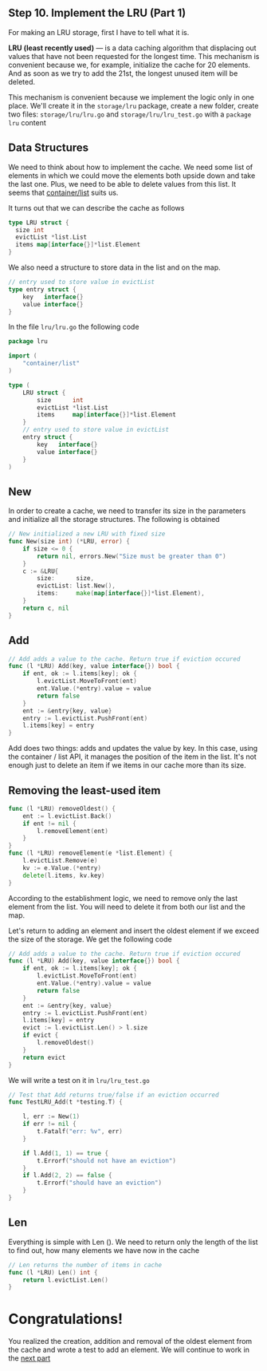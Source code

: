 ## Step 10. Implement the LRU (Part 1)
For making an LRU storage, first I have to tell what it is.

**LRU (least recently used)** — is a data caching algorithm that displacing out values ​​that have not been requested for the longest time. This mechanism is convenient because we, for example, initialize the cache for 20 elements. And as soon as we try to add the 21st, the longest unused item will be deleted.


This mechanism is convenient because we implement the logic only in one place. We'll create it in the `storage/lru` package, create a new folder, create two files: `storage/lru/lru.go` and `storage/lru/lru_test.go` with a `package lru` content


## Data Structures
We need to think about how to implement the cache. We need some list of elements in which we could move the elements both upside down and take the last one. Plus, we need to be able to delete values ​​from this list. It seems that [container/list](https://golang.org/pkg/container/list/) suits us.

It turns out that we can describe the cache as follows

```Go
type LRU struct {
  size int
  evictList *list.List
  items map[interface{}]*list.Element
}
```
We also need a structure to store data in the list and on the map.
```Go
// entry used to store value in evictList
type entry struct {
	key   interface{}
	value interface{}
}
```

In the file `lru/lru.go` the following code
```Go
package lru

import (
	"container/list"
)

type (
	LRU struct {
		size      int
		evictList *list.List
		items     map[interface{}]*list.Element
	}
	// entry used to store value in evictList
	entry struct {
		key   interface{}
		value interface{}
	}
)

```

## New
In order to create a cache, we need to transfer its size in the parameters and initialize all the storage structures. The following is obtained
```Go
// New initialized a new LRU with fixed size
func New(size int) (*LRU, error) {
	if size <= 0 {
		return nil, errors.New("Size must be greater than 0")
	}
	c := &LRU{
		size:      size,
		evictList: list.New(),
		items:     make(map[interface{}]*list.Element),
	}
	return c, nil
}
```

## Add

```Go
// Add adds a value to the cache. Return true if eviction occured
func (l *LRU) Add(key, value interface{}) bool {
	if ent, ok := l.items[key]; ok {
		l.evictList.MoveToFront(ent)
		ent.Value.(*entry).value = value
		return false
	}
	ent := &entry{key, value}
	entry := l.evictList.PushFront(ent)
	l.items[key] = entry
}

```
Add does two things: adds and updates the value by key. In this case, using the container / list API, it manages the position of the item in the list. It's not enough just to delete an item if we items in our cache more than its size.

## Removing the least-used item
```Go
func (l *LRU) removeOldest() {
	ent := l.evictList.Back()
	if ent != nil {
		l.removeElement(ent)
	}
}
func (l *LRU) removeElement(e *list.Element) {
	l.evictList.Remove(e)
	kv := e.Value.(*entry)
	delete(l.items, kv.key)
}
```
According to the establishment logic, we need to remove only the last element from the list. You will need to delete it from both our list and the map.

Let's return to adding an element and insert the oldest element if we exceed the size of the storage. We get the following code

```Go
// Add adds a value to the cache. Return true if eviction occured
func (l *LRU) Add(key, value interface{}) bool {
	if ent, ok := l.items[key]; ok {
		l.evictList.MoveToFront(ent)
		ent.Value.(*entry).value = value
		return false
	}
	ent := &entry{key, value}
	entry := l.evictList.PushFront(ent)
	l.items[key] = entry
	evict := l.evictList.Len() > l.size
	if evict {
		l.removeOldest()
	}
	return evict
}
```
We will write a test on it in `lru/lru_test.go`
```Go
// Test that Add returns true/false if an eviction occurred
func TestLRU_Add(t *testing.T) {

	l, err := New(1)
	if err != nil {
		t.Fatalf("err: %v", err)
	}

	if l.Add(1, 1) == true {
		t.Errorf("should not have an eviction")
	}
	if l.Add(2, 2) == false {
		t.Errorf("should have an eviction")
	}
}

```
## Len
Everything is simple with Len (). We need to return only the length of the list to find out, how many elements we have now in the cache
```Go
// Len returns the number of items in cache
func (l *LRU) Len() int {
	return l.evictList.Len()
}
```

# Congratulations!

You realized the creation, addition and removal of the oldest element from the cache and wrote a test to add an element. We will continue to work in the [next part](../step11/README.md)
